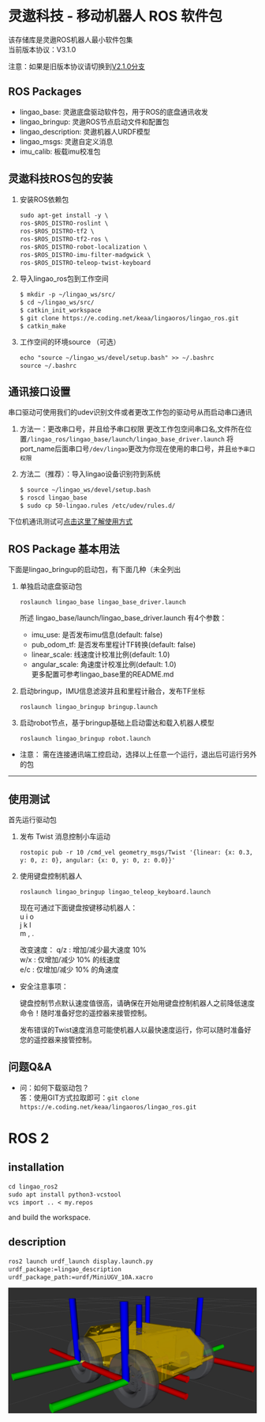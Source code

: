 #  灵遨科技 - 移动机器人 ROS 软件包

该存储库是灵遨ROS机器人最小软件包集  
当前版本协议：V3.1.0

注意：如果是旧版本协议请切换到[V2.1.0分支](https://keaa.coding.net/public/lingaoros/lingao_ros/git/files/2.1.0)

## ROS Packages
* lingao_base: 灵遨底盘驱动软件包，用于ROS的底盘通讯收发
* lingao_bringup: 灵遨ROS节点启动文件和配置包
* lingao_description: 灵遨机器人URDF模型    
* lingao_msgs: 灵遨自定义消息
* imu_calib: 板载imu校准包

## 灵遨科技ROS包的安装
1. 安装ROS依赖包
    ``` linux
    sudo apt-get install -y \
    ros-$ROS_DISTRO-roslint \
    ros-$ROS_DISTRO-tf2 \
    ros-$ROS_DISTRO-tf2-ros \
    ros-$ROS_DISTRO-robot-localization \
    ros-$ROS_DISTRO-imu-filter-madgwick \
    ros-$ROS_DISTRO-teleop-twist-keyboard
    ```

2. 导入lingao_ros包到工作空间
    ``` linux
    $ mkdir -p ~/lingao_ws/src/
    $ cd ~/lingao_ws/src/
    $ catkin_init_workspace
    $ git clone https://e.coding.net/keaa/lingaoros/lingao_ros.git
    $ catkin_make
    ```

3. 工作空间的环境source （可选）
    ``` linux
    echo "source ~/lingao_ws/devel/setup.bash" >> ~/.bashrc
    source ~/.bashrc
    ```

## 通讯接口设置
串口驱动可使用我们的udev识别文件或者更改工作包的驱动号从而启动串口通讯

1. 方法一：更改串口号，并且给予串口权限
    更改工作包空间串口名,文件所在位置`/lingao_ros/lingao_base/launch/lingao_base_driver.launch`
    将port_name后面串口号`/dev/lingao`更改为你现在使用的串口号，并且`给予串口权限`

2. 方法二（推荐）：导入lingao设备识别符到系统
    ``` linux
    $ source ~/lingao_ws/devel/setup.bash
    $ roscd lingao_base
    $ sudo cp 50-lingao.rules /etc/udev/rules.d/
    ``` 

下位机通讯测试可[点击这里了解使用方式](http://www.elelab.net/rosserial-lower-computer-communication-test.html)

## ROS Package 基本用法
下面是lingao_bringup的启动包，有下面几种（未全列出

1. 单独启动底盘驱动包
    ``` linux
    roslaunch lingao_base lingao_base_driver.launch
    ```
    所述 lingao_base/launch/lingao_base_driver.launch 有4个参数：
    * imu_use: 是否发布imu信息(default: false)
    * pub_odom_tf: 是否发布里程计TF转换(default: false)
    * linear_scale: 线速度计校准比例(default: 1.0)
    * angular_scale: 角速度计校准比例(default: 1.0)  
    更多配置可参考lingao_base里的README.md  
    
  
2. 启动bringup，IMU信息滤波并且和里程计融合，发布TF坐标
    ``` linux
    roslaunch lingao_bringup bringup.launch
    ```
3. 启动robot节点，基于bringup基础上启动雷达和载入机器人模型
    ``` linux
    roslaunch lingao_bringup robot.launch
    ```

* 注意： 需在连接通讯端工控启动，选择以上任意一个运行，退出后可运行另外的包
---
## 使用测试
首先运行驱动包

1. 发布 Twist 消息控制小车运动
    ``` linux
    rostopic pub -r 10 /cmd_vel geometry_msgs/Twist '{linear: {x: 0.3, y: 0, z: 0}, angular: {x: 0, y: 0, z: 0.0}}'
    ```

2. 使用键盘控制机器人
    ``` linux
    roslaunch lingao_bringup lingao_teleop_keyboard.launch
    ```
    现在可通过下面键盘按键移动机器人：  
    u       i     o  
    j       k     l  
    m       ,        .  

    改变速度：
    q/z : 增加/减少最大速度 10%  
    w/x : 仅增加/减少 10% 的线速度  
    e/c : 仅增加/减少 10% 的角速度  


* 安全注意事项：  

    键盘控制节点默认速度值很高，请确保在开始用键盘控制机器人之前降低速度命令！随时准备好您的遥控器来接管控制。  

    发布错误的Twist速度消息可能使机器人以最快速度运行，你可以随时准备好您的遥控器来接管控制。


## 问题Q&A  

* 问：如何下载驱动包？  
    答：使用GIT方式拉取即可：`git clone https://e.coding.net/keaa/lingaoros/lingao_ros.git`

# ROS 2

## installation

    cd lingao_ros2
    sudo apt install python3-vcstool
    vcs import .. < my.repos

and build the workspace.
## description

    ros2 launch urdf_launch display.launch.py urdf_package:=lingao_description urdf_package_path:=urdf/MiniUGV_10A.xacro

![urdf](https://github.com/JosefGst/lingao_ros2/blob/master/images/urdf.png)
